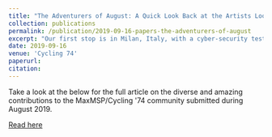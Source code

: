 ```yaml
---
title: "The Adventurers of August: A Quick Look Back at the Artists Looking Forward"
collection: publications
permalink: /publication/2019-09-16-papers-the-adventurers-of-august
excerpt: "Our first stop is in Milan, Italy, with a cyber-security tester who creates Max for Live devices such as FLEX, POLYDRIP 2, HOLYPOLY, and NEXT for use in improvisatory breakbeat/jungle/dance musical production and performance under the name Weightausend."
date: 2019-09-16
venue: 'Cycling 74'
paperurl: 
citation: 
---
```



Take a look at the below for the full article on the diverse and amazing contributions to the MaxMSP/Cycling '74 community submitted during August 2019.

[Read here](https://cycling74.com/articles/the-adventurers-of-august-max-msp-projects-a-quick-look-back-at-the-artists-looking-forward)